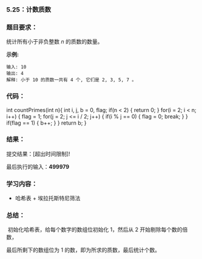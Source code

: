 ### 5.25：计数质数

### 题目要求：

统计所有小于非负整数 *n* 的质数的数量。

**示例:**

```
输入: 10
输出: 4
解释: 小于 10 的质数一共有 4 个, 它们是 2, 3, 5, 7 。
```

### 代码：

int countPrimes(int n){
    int i, j, b = 0, flag;
    if(n < 2)
    {
        return 0;
    }
    for(i = 2; i < n; i++)
    {
        flag = 1;
        for(j = 2; j <= i / 2; j++)
        {
            if(i % j == 0)
            {
                flag = 0;
                break;
            }
        }
        if(flag == 1)
        {
            b++;
        }
    }
    return b;
}

### 结果：

提交结果：[超出时间限制]!

最后执行的输入：**499979**

### 学习内容：

- 哈希表 + 埃拉托斯特尼筛法

### 总结：

​		初始化哈希表，给每个数字的数组位初始化 1，然后从 2 开始剔除每个数的倍数，

最后所剩下的数组位为 1 的数，即为所求的质数，最后统计个数。